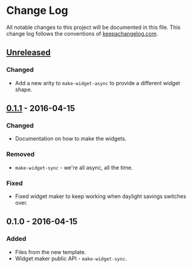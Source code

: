 # Change Log
All notable changes to this project will be documented in this file. This change log follows the conventions of [keepachangelog.com](http://keepachangelog.com/).

## [Unreleased]
### Changed
- Add a new arity to `make-widget-async` to provide a different widget shape.

## [0.1.1] - 2016-04-15
### Changed
- Documentation on how to make the widgets.

### Removed
- `make-widget-sync` - we're all async, all the time.

### Fixed
- Fixed widget maker to keep working when daylight savings switches over.

## 0.1.0 - 2016-04-15
### Added
- Files from the new template.
- Widget maker public API - `make-widget-sync`.

[Unreleased]: https://github.com/your-name/relational-clojure/compare/0.1.1...HEAD
[0.1.1]: https://github.com/your-name/relational-clojure/compare/0.1.0...0.1.1
